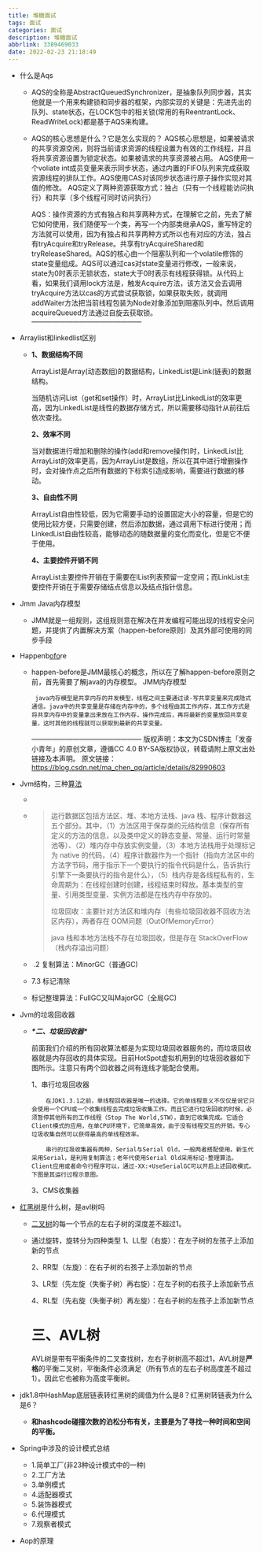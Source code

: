 ```yaml
---
title: 堆糖面试
tags: 面试
categories: 面试
description: 堆糖面试
abbrlink: 3389469033
date: 2022-02-23 21:18:49
---
```

- 什么是Aqs 

  - AQS的全称是AbstractQueuedSynchronizer，是抽象队列同步器，其实他就是一个用来构建锁和同步器的框架，内部实现的关键是：先进先出的队列、state状态，在LOCK包中的相关锁(常用的有ReentrantLock、 ReadWriteLock)都是基于AQS来构建。

  - AQS的核心思想是什么？它是怎么实现的？
    AQS核心思想是，如果被请求的共享资源空闲，则将当前请求资源的线程设置为有效的工作线程，并且将共享资源设置为锁定状态。如果被请求的共享资源被占用。
    AQS使用一个voliate int成员变量来表示同步状态，通过内置的FIFO队列来完成获取资源线程的排队工作。AQS使用CAS对该同步状态进行原子操作实现对其值的修改。
    AQS定义了两种资源获取方式：独占（只有一个线程能访问执行）和共享（多个线程可同时访问执行）

    AQS：操作资源的方式有独占和共享两种方式，在理解它之前，先去了解它如何使用，我们随便写一个类，再写一个内部类继承AQS，重写特定的方法就可以使用，因为有独占和共享两种方式所以也有对应的方法，独占有tryAcquire和tryRelease。共享有tryAcquireShared和tryReleaseShared。AQS的核心由一个阻塞队列和一个volatile修饰的state变量组成。AQS可以通过cas对state变量进行修改，一般来说，state为0时表示无锁状态，state大于0时表示有线程获得锁。从代码上看，如果我们调用lock方法是，触发Acquire方法，该方法又会去调用tryAcquire方法以cas的方式尝试获取锁，如果获取失败，就调用addWaiter方法把当前线程包装为Node对象添加到阻塞队列中。然后调用acquireQueued方法通过自旋去获取锁。
    ————————————————

- Arraylist和linkedlist区别

  - **1、数据结构不同**

    ArrayList是Array(动态数组)的数据结构，LinkedList是Link(链表)的数据结构。

    当随机访问List（get和set操作）时，ArrayList比LinkedList的效率更高，因为LinkedList是线性的数据存储方式，所以需要移动指针从前往后依次查找。

    **2、效率不同**

    当对数据进行增加和删除的操作(add和remove操作)时，LinkedList比ArrayList的效率更高，因为ArrayList是数组，所以在其中进行增删操作时，会对操作点之后所有数据的下标索引造成影响，需要进行数据的移动。

    **3、自由性不同**

    ArrayList自由性较低，因为它需要手动的设置固定大小的容量，但是它的使用比较方便，只需要创建，然后添加数据，通过调用下标进行使用；而LinkedList自由性较高，能够动态的随数据量的变化而变化，但是它不便于使用。

    **4、主要控件开销不同**

    ArrayList主要控件开销在于需要在lList列表预留一定空间；而LinkList主要控件开销在于需要存储结点信息以及结点指针信息。

- Jmm Java内存模型

  - JMM就是一组规则，这组规则意在解决在并发编程可能出现的线程安全问题，并提供了内置解决方案（happen-before原则）及其外部可使用的同步手段

- Happenb[ofo](https://www.nowcoder.com/jump/super-jump/word?word=ofo)re

  - happen-before是JMM最核心的概念，所以在了解happen-before原则之前，首先需要了解java的内存模型。
    JMM内存模型

         java内存模型是共享内存的并发模型，线程之间主要通过读-写共享变量来完成隐式通信。java中的共享变量是存储在内存中的，多个线程由其工作内存，其工作方式是将共享内存中的变量拿出来放在工作内存，操作完成后，再将最新的变量放回共享变量，这时其他的线程就可以获取到最新的共享变量。

    ————————————————
    版权声明：本文为CSDN博主「发奋小青年」的原创文章，遵循CC 4.0 BY-SA版权协议，转载请附上原文出处链接及本声明。
    原文链接：https://blog.csdn.net/ma_chen_qq/article/details/82990603

- Jvm结构，三种[算法](https://www.nowcoder.com/jump/super-jump/word?word=算法)

  - 

  - > 运行数据区包括方法区、堆、本地方法栈、java  栈、程序计数器这五个部分。其中，（1）方法区用于保存类的元结构信息（保存所有定义的方法的信息，以及类中定义的静态变量、常量、运行时常量池等）、（2）堆内存中存放实例变量，（3）本地方法栈用于处理标记为 native  的代码，（4）程序计数器作为一个指针（指向方法区中的方法字节码，用于指示下一个要执行的指令代码是什么，告诉执行引擎下一条要执行的指令是什么），（5）栈内存是各线程私有的，生命周期为：在线程创建时创建，线程结束时释放。基本类型的变量、引用类型变量、实例方法都是在栈内存中存放的。
    >
    > 垃圾回收：主要针对方法区和堆内存（有些垃圾回收器不回收方法区内存），两者存在 OOM问题（OutOfMemoryError）
    >
    > java 栈和本地方法栈不存在垃圾回收，但是存在 StackOverFlow（栈内存溢出问题）

  - ​	.2 复制算法：MinorGC（普通GC)

  - 7.3 标记清除

  - 标记整理算法：FullGC又叫MajorGC（全局GC)

- Jvm的垃圾回收器 

  - ***\*二、垃圾回收器\****

    ​    前面我们介绍的所有回收算法都是为实现垃圾回收器服务的，而垃圾回收器就是内存回收的具体实现。目前HotSpot虚拟机用到的垃圾回收器如下图所示。注意只有两个回收器之间有连线才能配合使用。

    1、串行垃圾回收器

            在JDK1.3.1之前，单线程回收器是唯一的选择。它的单线程意义不仅仅是说它只会使用一个CPU或一个收集线程去完成垃圾收集工作。而且它进行垃圾回收的时候，必须暂停其他所有的工作线程（Stop The World,STW），直到它收集完成。它适合Client模式的应用，在单CPU环境下，它简单高效，由于没有线程交互的开销，专心垃圾收集自然可以获得最高的单线程效率。
        
            串行的垃圾收集器有两种，Serial与Serial Old，一般两者搭配使用。新生代采用Serial，是利用复制算法；老年代使用Serial Old采用标记-整理算法。Client应用或者命令行程序可以，通过-XX:+UseSerialGC可以开启上述回收模式。下图是其运行过程示意图。

    3、CMS收集器

- [红黑树](https://www.nowcoder.com/jump/super-jump/word?word=红黑树)是什么树，是avl树吗

  - [二叉树](https://so.csdn.net/so/search?q=二叉树&spm=1001.2101.3001.7020)的每一个节点的左右子树的深度差不超过1。

  - 通过旋转，旋转分为四种类型
    1、LL型（右旋）：在左子树的左孩子上添加新的节点

    2、RR型（左旋）：在右子树的右孩子上添加新的节点

    3、LR型（先左旋（失衡子树）再右旋）：在左子树的右孩子上添加新节点

    4、RL型（先右旋（失衡子树）再左旋）：在右子树的左孩子上添加新节点

    # 三、AVL树

    AVL树是带有平衡条件的二叉查找树，左右子树树高不超过1，AVL树是**严格**的平衡二叉树，平衡条件必须满足（所有节点的左右子树高度差不超过1）。因此它也被称为高度平衡树。

- jdk1.8中HashMap底层链表转红黑树的阈值为什么是8？红黑树转链表为什么是6？

  - **和hashcode碰撞次数的泊松分布有关，主要是为了寻找一种时间和空间的平衡。**

- Spring中涉及的设计模式总结

  - 1.简单工厂(非23种设计模式中的一种)
  - 2.工厂方法
  - 3.单例模式
  - 4.适配器模式
  - 5.装饰器模式
  - 6.代理模式
  - 7.观察者模式

- Aop的原理